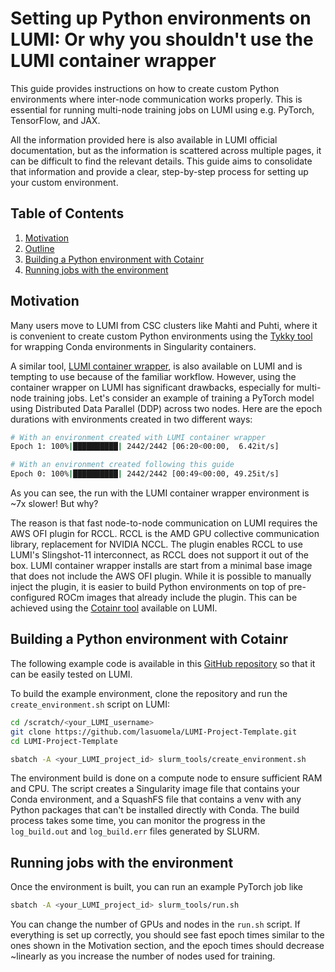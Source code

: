 # Setting up Python environments on LUMI: Or why you shouldn't use the LUMI container wrapper

This guide provides instructions on how to create custom Python environments where inter-node communication works properly. This is essential for running multi-node training jobs on LUMI using e.g. PyTorch, TensorFlow, and JAX.

All the information provided here is also available in LUMI official documentation, but as the information is scattered across multiple pages, it can be difficult to find the relevant details. This guide aims to consolidate that information and provide a clear, step-by-step process for setting up your custom environment.

## Table of Contents

1.  [Motivation](#motivation)
2.  [Outline](#outline)
3.  [Building a Python environment with Cotainr](#building-a-python-environment-with-cotainr)
4.  [Running jobs with the environment](#running-jobs-with-the-environment)


## Motivation

Many users move to LUMI from CSC clusters like Mahti and Puhti, where it is convenient to create custom Python environments using the [Tykky tool](https://docs.csc.fi/computing/containers/tykky/) for wrapping Conda environments in Singularity containers. 

A similar tool, [LUMI container wrapper](https://docs.lumi-supercomputer.eu/software/installing/container-wrapper/), is also available on LUMI and is tempting to use because of the familiar workflow. However, using the container wrapper on LUMI has significant drawbacks, especially for multi-node training jobs. Let's consider an example of training a PyTorch model using Distributed Data Parallel (DDP) across two nodes. Here are the epoch durations with environments created in two different ways:

```bash
# With an environment created with LUMI container wrapper
Epoch 1: 100%|██████████| 2442/2442 [06:20<00:00,  6.42it/s]

# With an environment created following this guide
Epoch 0: 100%|██████████| 2442/2442 [00:49<00:00, 49.25it/s]
```
As you can see, the run with the LUMI container wrapper environment is ~7x slower! But why?

The reason is that fast node-to-node communication on LUMI requires the AWS OFI plugin for RCCL. RCCL is the AMD GPU collective communication library, replacement for NVIDIA NCCL. The plugin enables RCCL to use LUMI's Slingshot-11 interconnect, as RCCL does not support it out of the box. LUMI container wrapper installs are start from a minimal base image that does not include the AWS OFI plugin. While it is possible to manually inject the plugin, it is easier to build Python environments on top of pre-configured ROCm images that already include the plugin. This can be achieved using the [Cotainr tool](https://docs.lumi-supercomputer.eu/software/containers/singularity/#building-containers-using-the-cotainr-tool) available on LUMI.


## Building a Python environment with Cotainr

The following example code is available in this [GitHub repository](https://github.com/lasuomela/LUMI-Project-Template) so that it can be easily tested on LUMI.

To build the example environment, clone the repository and run the `create_environment.sh` script on LUMI:

```bash
cd /scratch/<your_LUMI_username>
git clone https://github.com/lasuomela/LUMI-Project-Template.git
cd LUMI-Project-Template

sbatch -A <your_LUMI_project_id> slurm_tools/create_environment.sh
```

The environment build is done on a compute node to ensure sufficient RAM and CPU. The script creates a Singularity image file that contains your Conda environment, and a SquashFS file that contains a venv with any Python packages that can't be installed directly with Conda. The build process takes some time, you can monitor the progress in the `log_build.out` and `log_build.err` files generated by SLURM.

## Running jobs with the environment

Once the environment is built, you can run an example PyTorch job like
```bash
sbatch -A <your_LUMI_project_id> slurm_tools/run.sh
```

You can change the number of GPUs and nodes in the `run.sh` script. If everything is set up correctly, you should see fast epoch times similar to the ones shown in the Motivation section, and the epoch times should decrease ~linearly as you increase the number of nodes used for training.
